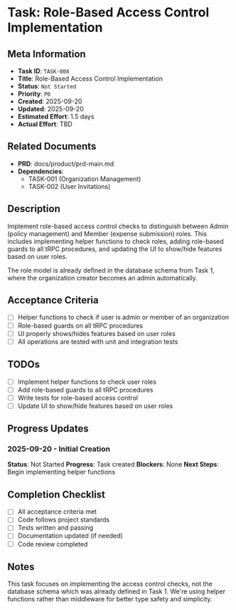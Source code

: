 # Task: Role-Based Access Control Implementation

## Meta Information

- **Task ID**: `TASK-008`
- **Title**: Role-Based Access Control Implementation
- **Status**: `Not Started`
- **Priority**: `P0`
- **Created**: 2025-09-20
- **Updated**: 2025-09-20
- **Estimated Effort**: 1.5 days
- **Actual Effort**: TBD

## Related Documents

- **PRD**: docs/product/prd-main.md
- **Dependencies**: 
  - TASK-001 (Organization Management)
  - TASK-002 (User Invitations)

## Description

Implement role-based access control checks to distinguish between Admin (policy management) and Member (expense submission) roles. This includes implementing helper functions to check roles, adding role-based guards to all tRPC procedures, and updating the UI to show/hide features based on user roles.

The role model is already defined in the database schema from Task 1, where the organization creator becomes an admin automatically.

## Acceptance Criteria

- [ ] Helper functions to check if user is admin or member of an organization
- [ ] Role-based guards on all tRPC procedures
- [ ] UI properly shows/hides features based on user roles
- [ ] All operations are tested with unit and integration tests

## TODOs

- [ ] Implement helper functions to check user roles
- [ ] Add role-based guards to all tRPC procedures
- [ ] Write tests for role-based access control
- [ ] Update UI to show/hide features based on user roles

## Progress Updates

### 2025-09-20 - Initial Creation
**Status**: Not Started
**Progress**: Task created
**Blockers**: None
**Next Steps**: Begin implementing helper functions

## Completion Checklist

- [ ] All acceptance criteria met
- [ ] Code follows project standards
- [ ] Tests written and passing
- [ ] Documentation updated (if needed)
- [ ] Code review completed

## Notes

This task focuses on implementing the access control checks, not the database schema which was already defined in Task 1. We're using helper functions rather than middleware for better type safety and simplicity.